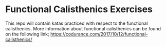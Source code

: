 # Functional Calisthenics Exercises

This repo will contain katas practiced with respect to the functional calisthenics. More information about functional calisthenics can be found on the following link; https://codurance.com/2017/10/12/functional-calisthenics/
